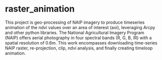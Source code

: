# raster_animation

This project is geo-processing of NAIP imagery to produce timeseries animation of the ndvi values over an area of interest (aoi), leveraging Arcpy and other python libraries. The National Agricultural Imagery Program (NAIP) offers aerial photography in four spectral bands (R, G, B, IR) with a spatial resolution of 0.6m. This work  encompasses downloading time-series NAIP raster, re-projection, clip, ndvi analysis, and finally creating timeloop animation.
